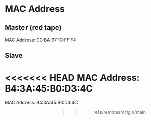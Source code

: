 # MAC Address

## Master (red tape)
MAC Address: CC:BA:97:1C:FF:F4

## Slave
<<<<<<< HEAD
MAC Address: B4:3A:45:B0:D3:4C
=======
MAC Address: B4:3A:45:B0:D3:4C

>>>>>>> refs/remotes/origin/main
